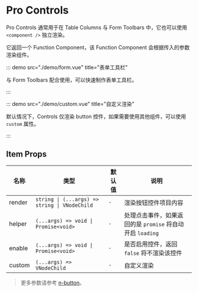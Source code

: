 # Pro Controls

Pro Controls 通常用于在 Table Columns 与 Form Toolbars 中，它也可以使用 `<component />` 独立渲染。

它返回一个 Function Component，该 Function Component 会根据传入的参数渲染组件。

<demo src="./demo/basic.vue" title="基础" />

::: demo src="./demo/form.vue" title="表单工具栏"

与 Form Toolbars 配合使用，可以快速制作表单工具栏。

:::

<demo src="./demo/table.vue" title="表格控件" />

::: demo src="./demo/custom.vue" title="自定义渲染"

默认情况下，Controls 仅渲染 button 控件，如果需要使用其他组件，可以使用 `custom` 属性。

:::

## Item Props

| 名称 | 类型 | 默认值 | 说明 |
| --- | --- | --- | --- |
| render | `string \| (...args) => string \| VNodeChild` | `-` | 渲染按钮控件项目内容 |
| helper | `(...args) => void \| Promise<void>` | `-` | 处理点击事件，如果返回的是 `promise` 将自动开启 `loading` |
| enable | `(...args) => void \| Promise<void>` | `-` | 是否启用控件，返回 `false` 将不渲染该控件 |
| custom | `(...args) => VNodeChild` | `-` | 自定义渲染 |

> 更多参数请参考 [n-button](https://www.naiveui.com/zh-CN/light/components/button)。
